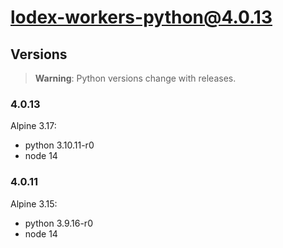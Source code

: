# lodex-workers-python@4.0.13

## Versions

> **Warning**: Python versions change with releases.

### 4.0.13

Alpine 3.17:

- python 3.10.11-r0
- node 14

### 4.0.11

Alpine 3.15:

- python 3.9.16-r0
- node 14
